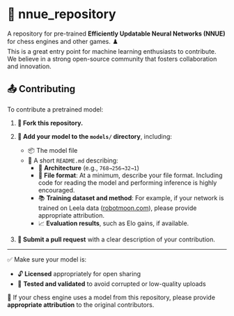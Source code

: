 # 🧠 nnue_repository

A repository for pre-trained **Efficiently Updatable Neural Networks (NNUE)** for chess engines and other games. ♟️  
This is a great entry point for machine learning enthusiasts to contribute. We believe in a strong open-source community that fosters collaboration and innovation.

## 📤 Contributing

To contribute a pretrained model:

1. **🍴 Fork this repository.**

2. **📁 Add your model to the `models/` directory**, including:
   - 📦 The model file  
   - 📝 A short `README.md` describing:
     - 🧱 **Architecture** (e.g., `768→256→32→1`)
     - 📄 **File format**: At a minimum, describe your file format. Including code for reading the model and performing inference is highly encouraged.
     - 📚 **Training dataset and method**: For example, if your network is trained on Leela data ([robotmoon.com](https://robotmoon.com/nnue-training-data/)), please provide appropriate attribution.
     - 📈 **Evaluation results**, such as Elo gains, if available.

3. **🚀 Submit a pull request** with a clear description of your contribution.

---

✅ Make sure your model is:

- 🔓 **Licensed** appropriately for open sharing  
- 🧪 **Tested and validated** to avoid corrupted or low-quality uploads


📢 If your chess engine uses a model from this repository, please provide **appropriate attribution** to the original contributors.
